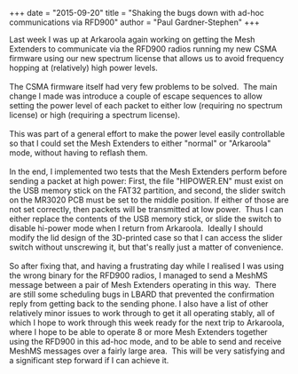 +++
date = "2015-09-20"
title = "Shaking the bugs down with ad-hoc communications via RFD900"
author = "Paul Gardner-Stephen"
+++

<div class="post-body entry-content" id="post-body-3191174196714730550" itemprop="description articleBody">
Last week I was up at Arkaroola again working on getting the Mesh Extenders to communicate via the RFD900 radios running my new CSMA firmware using our new spectrum license that allows us to avoid frequency hopping at (relatively) high power levels.<br/>
<br/>
The CSMA firmware itself had very few problems to be solved.  The main change I made was introduce a couple of escape sequences to allow setting the power level of each packet to either low (requiring no spectrum license) or high (requiring a spectrum license).<br/>
<br/>
This was part of a general effort to make the power level easily controllable so that I could set the Mesh Extenders to either "normal" or "Arkaroola" mode, without having to reflash them.<br/>
<br/>
In the end, I implemented two tests that the Mesh Extenders perform before sending a packet at high power: First, the file "HIPOWER.EN" must exist on the USB memory stick on the FAT32 partition, and second, the slider switch on the MR3020 PCB must be set to the middle position. If either of those are not set correctly, then packets will be transmitted at low power.  Thus I can either replace the contents of the USB memory stick, or slide the switch to disable hi-power mode when I return from Arkaroola.  Ideally I should modify the lid design of the 3D-printed case so that I can access the slider switch without unscrewing it, but that's really just a matter of convenience.<br/>
<br/>
So after fixing that, and having a frustrating day while I realised I was using the wrong binary for the RFD900 radios, I managed to send a MeshMS message between a pair of Mesh Extenders operating in this way.  There are still some scheduling bugs in LBARD that prevented the confirmation reply from getting back to the sending phone. I also have a list of other relatively minor issues to work through to get it all operating stably, all of which I hope to work through this week ready for the next trip to Arkaroola, where I hope to be able to operate 8 or more Mesh Extenders together using the RFD900 in this ad-hoc mode, and to be able to send and receive MeshMS messages over a fairly large area.  This will be very satisfying and a significant step forward if I can achieve it.
<div></div>
</div>